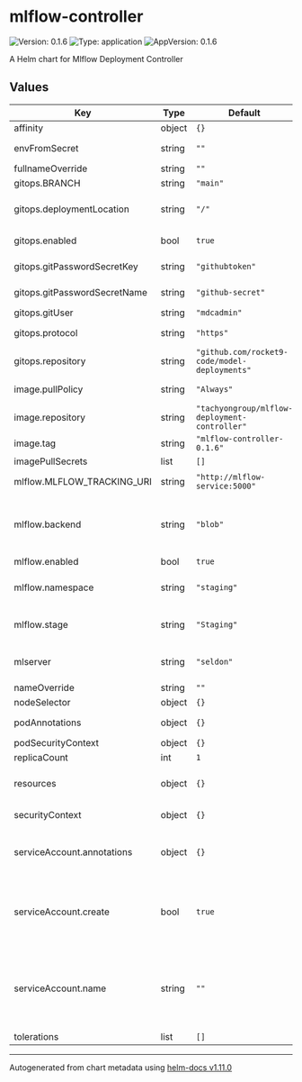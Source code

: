 # mlflow-controller

![Version: 0.1.6](https://img.shields.io/badge/Version-0.1.6-informational?style=flat-square) ![Type: application](https://img.shields.io/badge/Type-application-informational?style=flat-square) ![AppVersion: 0.1.6](https://img.shields.io/badge/AppVersion-0.1.6-informational?style=flat-square)

A Helm chart for Mlflow Deployment Controller

## Values

| Key | Type | Default | Description |
|-----|------|---------|-------------|
| affinity | object | `{}` | affinity |
| envFromSecret | string | `""` | additional ENV from secret |
| fullnameOverride | string | `""` |  |
| gitops.BRANCH | string | `"main"` |  |
| gitops.deploymentLocation | string | `"/"` | deployment files folder location |
| gitops.enabled | bool | `true` | enable/disable gitops |
| gitops.gitPasswordSecretKey | string | `"githubtoken"` | git password secret key |
| gitops.gitPasswordSecretName | string | `"github-secret"` | git password secret name |
| gitops.gitUser | string | `"mdcadmin"` | git username |
| gitops.protocol | string | `"https"` | git repo protocol |
| gitops.repository | string | `"github.com/rocket9-code/model-deployments"` | git repository |
| image.pullPolicy | string | `"Always"` | image pull policy |
| image.repository | string | `"tachyongroup/mlflow-deployment-controller"` | image repository   |
| image.tag | string | `"mlflow-controller-0.1.6"` | image tag |
| imagePullSecrets | list | `[]` |  |
| mlflow.MLFLOW_TRACKING_URI | string | `"http://mlflow-service:5000"` | mlflow tracking uri |
| mlflow.backend | string | `"blob"` | Object Storage Used by mlflow supported gcs , blob , s3  |
| mlflow.enabled | bool | `true` |  |
| mlflow.namespace | string | `"staging"` | Namespace model to be deployed |
| mlflow.stage | string | `"Staging"` | Stage To be Tracked From Mlflow |
| mlserver | string | `"seldon"` | mlserver one of [seldon, kserve] |
| nameOverride | string | `""` |  |
| nodeSelector | object | `{}` | node selector |
| podAnnotations | object | `{}` | pod annotations |
| podSecurityContext | object | `{}` |  |
| replicaCount | int | `1` | replica count |
| resources | object | `{}` | cpu memory resource config |
| securityContext | object | `{}` | security context |
| serviceAccount.annotations | object | `{}` | Annotations to add to the service account |
| serviceAccount.create | bool | `true` | Specifies whether a service account should be created |
| serviceAccount.name | string | `""` | If not set and create is true, a name is generated using the fullname template |
| tolerations | list | `[]` | tolerations |

----------------------------------------------
Autogenerated from chart metadata using [helm-docs v1.11.0](https://github.com/norwoodj/helm-docs/releases/v1.11.0)
